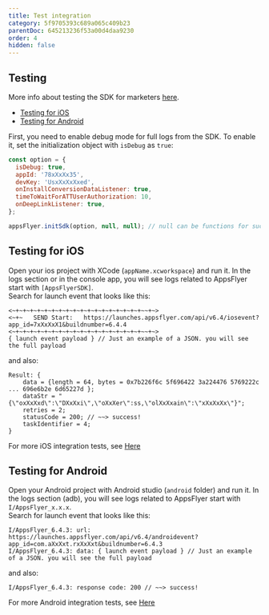 ```yaml
---
title: Test integration
category: 5f9705393c689a065c409b23
parentDoc: 645213236f53a00d4daa9230
order: 4
hidden: false
---
```


## Testing

More info about testing the SDK for marketers [here](https://support.appsflyer.com/hc/en-us/articles/360001559405-Test-mobile-SDK-integration-with-the-app#introduction).

- [Testing for iOS](#testing-for-ios)
- [Testing for Android](#testing-for-android)

First, you need to enable debug mode for full logs from the SDK.
To enable it, set the initialization object with `isDebug` as `true`:

```javascript
const option = {
  isDebug: true,
  appId: '78xXxXx35',
  devKey: 'UsxXxXxXxed',
  onInstallConversionDataListener: true,
  timeToWaitForATTUserAuthorization: 10,
  onDeepLinkListener: true,
};

appsFlyer.initSdk(option, null, null); // null can be functions for success or error handler
```

## Testing for iOS
Open your ios project with XCode (`appName.xcworkspace`) and run it. In the logs section or in the console app, you will see logs related to AppsFlyer start with `[AppsFlyerSDK]`.<br>
Search for launch event that looks like this:
```
<~+~+~+~+~+~+~+~+~+~+~+~+~+~+~+~+~+~+~~+~>
<~+~   SEND Start:   https://launches.appsflyer.com/api/v6.4/iosevent?app_id=7xXxXxX1&buildnumber=6.4.4
<~+~+~+~+~+~+~+~+~+~+~+~+~+~+~+~+~+~+~~+~>
{ launch event payload } // Just an example of a JSON. you will see the full payload
```
and also:
```
Result: {
    data = {length = 64, bytes = 0x7b226f6c 5f696422 3a224476 5769222c ... 696e6b2e 6d65227d };
    dataStr = "{\"oxXxXxd\":\"DXxXxi\",\"oXxXer\":ss,\"olXxXxain\":\"xXxXxXx\"}";
    retries = 2;
    statusCode = 200; // ~~> success!
    taskIdentifier = 4;
}
```
For more iOS integration tests, see [Here](https://dev.appsflyer.com/hc/docs/testing-ios)

## Testing for Android
Open your Android project with Android studio (`android` folder) and run it. In the logs section (adb), you will see logs related to AppsFlyer start with `I/AppsFlyer_x.x.x`.<br>
Search for launch event that looks like this:
```
I/AppsFlyer_6.4.3: url: https://launches.appsflyer.com/api/v6.4/androidevent?app_id=com.aXxXxt.rxXxXxt&buildnumber=6.4.3
I/AppsFlyer_6.4.3: data: { launch event payload } // Just an example of a JSON. you will see the full payload
```
and also:
```
I/AppsFlyer_6.4.3: response code: 200 // ~~> success!
```
For more Android integration tests, see [Here](https://dev.appsflyer.com/hc/docs/testing-android)